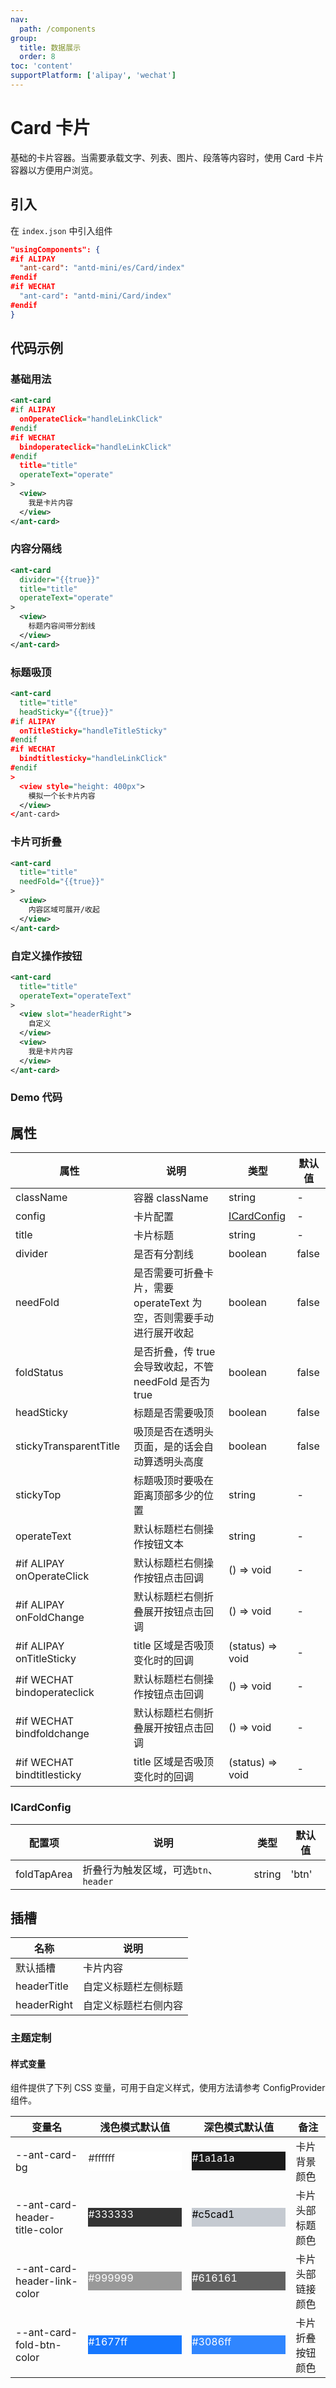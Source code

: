 ```yaml
---
nav:
  path: /components
group:
  title: 数据展示
  order: 8
toc: 'content'
supportPlatform: ['alipay', 'wechat']
---
```


# Card 卡片

基础的卡片容器。当需要承载文字、列表、图片、段落等内容时，使用 Card 卡片容器以方便用户浏览。

## 引入

在 `index.json` 中引入组件

```json
"usingComponents": {
#if ALIPAY
  "ant-card": "antd-mini/es/Card/index"
#endif
#if WECHAT
  "ant-card": "antd-mini/Card/index"
#endif
}
```

## 代码示例

### 基础用法

```xml
<ant-card
#if ALIPAY
  onOperateClick="handleLinkClick"
#endif
#if WECHAT
  bindoperateclick="handleLinkClick"
#endif
  title="title"
  operateText="operate"
>
  <view>
    我是卡片内容
  </view>
</ant-card>
```

### 内容分隔线

```xml
<ant-card
  divider="{{true}}"
  title="title"
  operateText="operate"
>
  <view>
    标题内容间带分割线
  </view>
</ant-card>
```

### 标题吸顶

```xml
<ant-card
  title="title"
  headSticky="{{true}}"
#if ALIPAY
  onTitleSticky="handleTitleSticky"
#endif
#if WECHAT
  bindtitlesticky="handleLinkClick"
#endif
>
  <view style="height: 400px">
    模拟一个长卡片内容
  </view>
</ant-card>
```

### 卡片可折叠

```xml
<ant-card
  title="title"
  needFold="{{true}}"
>
  <view>
    内容区域可展开/收起
  </view>
</ant-card>
```

### 自定义操作按钮

```xml
<ant-card
  title="title"
  operateText="operateText"
>
  <view slot="headerRight">
    自定义
  </view>
  <view>
    我是卡片内容
  </view>
</ant-card>
```

### Demo 代码

<code src="../../demo/pages/Card/index"></code>

## 属性

| 属性                         | 说明                                                                | 类型                        | 默认值 |
| ---------------------------- | ------------------------------------------------------------------- | --------------------------- | ------ |
| className                    | 容器 className                                                      | string                      | -      |
| config                       | 卡片配置                                                            | [ICardConfig](#ICardConfig) | -      |
| title                        | 卡片标题                                                            | string                      | -      |
| divider                      | 是否有分割线                                                        | boolean                     | false  |
| needFold                     | 是否需要可折叠卡片，需要 operateText 为空，否则需要手动进行展开收起 | boolean                     | false  |
| foldStatus                   | 是否折叠，传 true 会导致收起，不管 needFold 是否为 true             | boolean                     | false  |
| headSticky                   | 标题是否需要吸顶                                                    | boolean                     | false  |
| stickyTransparentTitle       | 吸顶是否在透明头页面，是的话会自动算透明头高度                      | boolean                     | false  |
| stickyTop                    | 标题吸顶时要吸在距离顶部多少的位置                                  | string                      | -      |
| operateText                  | 默认标题栏右侧操作按钮文本                                          | string                      | -      |
| #if ALIPAY onOperateClick    | 默认标题栏右侧操作按钮点击回调                                      | () => void                  | -      |
| #if ALIPAY onFoldChange      | 默认标题栏右侧折叠展开按钮点击回调                                  | () => void                  | -      |
| #if ALIPAY onTitleSticky     | title 区域是否吸顶变化时的回调                                      | (status) => void            | -      |
| #if WECHAT bindoperateclick | 默认标题栏右侧操作按钮点击回调                                      | () => void                  | -      |
| #if WECHAT bindfoldchange   | 默认标题栏右侧折叠展开按钮点击回调                                  | () => void                  | -      |
| #if WECHAT bindtitlesticky  | title 区域是否吸顶变化时的回调                                      | (status) => void            | -      |

### ICardConfig

| 配置项      | 说明                                  | 类型   | 默认值 |
| ----------- | ------------------------------------- | ------ | ------ |
| foldTapArea | 折叠行为触发区域，可选`btn`、`header` | string | 'btn'  |

## 插槽

| 名称        | 说明                 |
| ----------- | -------------------- |
| 默认插槽    | 卡片内容             |
| headerTitle | 自定义标题栏左侧标题 |
| headerRight | 自定义标题栏右侧内容 |

### 主题定制

#### 样式变量

组件提供了下列 CSS 变量，可用于自定义样式，使用方法请参考 ConfigProvider 组件。

| 变量名                        | 浅色模式默认值                                                                                    | 深色模式默认值                                                                                    | 备注             |
| ----------------------------- | ------------------------------------------------------------------------------------------------- | ------------------------------------------------------------------------------------------------- | ---------------- |
| --ant-card-bg                 | <div style="width: 150px; height: 30px; background-color: #ffffff; color: #333333;">#ffffff</div> | <div style="width: 150px; height: 30px; background-color: #1a1a1a; color: #ffffff;">#1a1a1a</div> | 卡片背景颜色     |
| --ant-card-header-title-color | <div style="width: 150px; height: 30px; background-color: #333333; color: #ffffff;">#333333</div> | <div style="width: 150px; height: 30px; background-color: #c5cad1; color: #000000;">#c5cad1</div> | 卡片头部标题颜色 |
| --ant-card-header-link-color  | <div style="width: 150px; height: 30px; background-color: #999999; color: #ffffff;">#999999</div> | <div style="width: 150px; height: 30px; background-color: #616161; color: #ffffff;">#616161</div> | 卡片头部链接颜色 |
| --ant-card-fold-btn-color     | <div style="width: 150px; height: 30px; background-color: #1677ff; color: #ffffff;">#1677ff</div> | <div style="width: 150px; height: 30px; background-color: #3086ff; color: #ffffff;">#3086ff</div> | 卡片折叠按钮颜色 |
